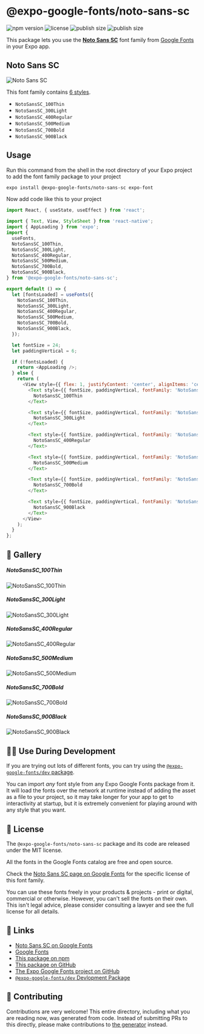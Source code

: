 # @expo-google-fonts/noto-sans-sc

![npm version](https://flat.badgen.net/npm/v/@expo-google-fonts/noto-sans-sc)
![license](https://flat.badgen.net/github/license/expo/google-fonts)
![publish size](https://flat.badgen.net/packagephobia/install/@expo-google-fonts/noto-sans-sc)
![publish size](https://flat.badgen.net/packagephobia/publish/@expo-google-fonts/noto-sans-sc)

This package lets you use the [**Noto Sans SC**](https://fonts.google.com/specimen/Noto+Sans+SC) font family from [Google Fonts](https://fonts.google.com/) in your Expo app.

## Noto Sans SC

![Noto Sans SC](./font-family.png)

This font family contains [6 styles](#-gallery).

- `NotoSansSC_100Thin`
- `NotoSansSC_300Light`
- `NotoSansSC_400Regular`
- `NotoSansSC_500Medium`
- `NotoSansSC_700Bold`
- `NotoSansSC_900Black`

## Usage

Run this command from the shell in the root directory of your Expo project to add the font family package to your project
```sh
expo install @expo-google-fonts/noto-sans-sc expo-font
```

Now add code like this to your project
```js
import React, { useState, useEffect } from 'react';

import { Text, View, StyleSheet } from 'react-native';
import { AppLoading } from 'expo';
import {
  useFonts,
  NotoSansSC_100Thin,
  NotoSansSC_300Light,
  NotoSansSC_400Regular,
  NotoSansSC_500Medium,
  NotoSansSC_700Bold,
  NotoSansSC_900Black,
} from '@expo-google-fonts/noto-sans-sc';

export default () => {
  let [fontsLoaded] = useFonts({
    NotoSansSC_100Thin,
    NotoSansSC_300Light,
    NotoSansSC_400Regular,
    NotoSansSC_500Medium,
    NotoSansSC_700Bold,
    NotoSansSC_900Black,
  });

  let fontSize = 24;
  let paddingVertical = 6;

  if (!fontsLoaded) {
    return <AppLoading />;
  } else {
    return (
      <View style={{ flex: 1, justifyContent: 'center', alignItems: 'center' }}>
        <Text style={{ fontSize, paddingVertical, fontFamily: 'NotoSansSC_100Thin' }}>
          NotoSansSC_100Thin
        </Text>

        <Text style={{ fontSize, paddingVertical, fontFamily: 'NotoSansSC_300Light' }}>
          NotoSansSC_300Light
        </Text>

        <Text style={{ fontSize, paddingVertical, fontFamily: 'NotoSansSC_400Regular' }}>
          NotoSansSC_400Regular
        </Text>

        <Text style={{ fontSize, paddingVertical, fontFamily: 'NotoSansSC_500Medium' }}>
          NotoSansSC_500Medium
        </Text>

        <Text style={{ fontSize, paddingVertical, fontFamily: 'NotoSansSC_700Bold' }}>
          NotoSansSC_700Bold
        </Text>

        <Text style={{ fontSize, paddingVertical, fontFamily: 'NotoSansSC_900Black' }}>
          NotoSansSC_900Black
        </Text>
      </View>
    );
  }
};

```

## 🔡 Gallery

##### NotoSansSC_100Thin
![NotoSansSC_100Thin](./NotoSansSC_100Thin.ttf.png)

##### NotoSansSC_300Light
![NotoSansSC_300Light](./NotoSansSC_300Light.ttf.png)

##### NotoSansSC_400Regular
![NotoSansSC_400Regular](./NotoSansSC_400Regular.ttf.png)

##### NotoSansSC_500Medium
![NotoSansSC_500Medium](./NotoSansSC_500Medium.ttf.png)

##### NotoSansSC_700Bold
![NotoSansSC_700Bold](./NotoSansSC_700Bold.ttf.png)

##### NotoSansSC_900Black
![NotoSansSC_900Black](./NotoSansSC_900Black.ttf.png)


## 👩‍💻 Use During Development

If you are trying out lots of different fonts, you can try using the [`@expo-google-fonts/dev` package](https://github.com/expo/google-fonts/tree/master/font-packages/dev#readme).

You can import *any* font style from any Expo Google Fonts package from it. It will load the fonts
over the network at runtime instead of adding the asset as a file to your project, so it may take longer
for your app to get to interactivity at startup, but it is extremely convenient
for playing around with any style that you want.

## 📖 License

The `@expo-google-fonts/noto-sans-sc` package and its code are released under the MIT license.

All the fonts in the Google Fonts catalog are free and open source.

Check the [Noto Sans SC page on Google Fonts](https://fonts.google.com/specimen/Noto+Sans+SC) for the specific license of this font family.

You can use these fonts freely in your products & projects - print or digital, commercial or otherwise. However, you can't sell the fonts on their own. This isn't legal advice, please consider consulting a lawyer and see the full license for all details.

## 🔗 Links

- [Noto Sans SC on Google Fonts](https://fonts.google.com/specimen/Noto+Sans+SC)
- [Google Fonts](https://fonts.google.com/)
- [This package on npm](https://www.npmjs.com/package/@expo-google-fonts/noto-sans-sc)
- [This package on GitHub](https://github.com/expo/google-fonts/tree/master/font-packages/noto-sans-sc)
- [The Expo Google Fonts project on GitHub](https://github.com/expo/google-fonts)
- [`@expo-google-fonts/dev` Devlopment Package](https://github.com/expo/google-fonts/tree/master/font-packages/dev)

## 🤝 Contributing

Contributions are very welcome! This entire directory, including what you are reading now, was generated from code. Instead of submitting PRs to this directly, please make contributions to [the generator](https://github.com/expo/google-fonts/tree/master/packages/generator) instead.

